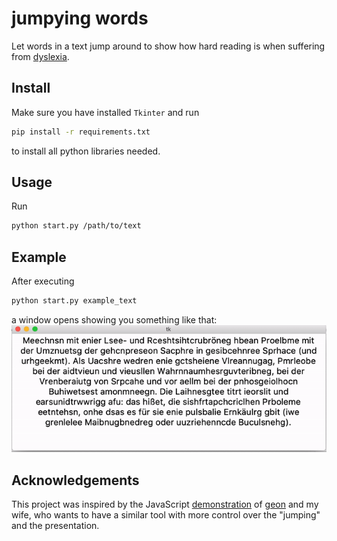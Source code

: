 # jumpying words

Let words in a text jump around to show how hard reading is when
suffering from [dyslexia](https://en.wikipedia.org/wiki/Dyslexia).




## Install

Make sure you have installed `Tkinter` and run

```bash
pip install -r requirements.txt
```

to install all python libraries needed.


## Usage

Run

```bash
python start.py /path/to/text
```


## Example

After executing

```bash
python start.py example_text
```

a window opens showing you something like that:
![demo](./example.gif)


## Acknowledgements

This project was inspired by the JavaScript
[demonstration](http://geon.github.io/programming/2016/03/03/dsxyliea)
of [geon](https://github.com/geon) and my wife, who wants to have a
similar tool with more control over the "jumping" and the
presentation.
